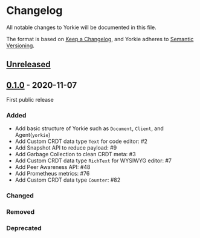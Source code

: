 # Changelog

All notable changes to Yorkie will be documented in this file.

The format is based on [Keep a Changelog](https://keepachangelog.com/en/1.0.0/),
and Yorkie adheres to [Semantic Versioning](https://semver.org/spec/v2.0.0.html).

## [Unreleased]

## [0.1.0] - 2020-11-07

First public release

### Added
 - Add basic structure of Yorkie such as `Document`, `Client`, and Agent(`yorkie`)
 - Add Custom CRDT data type `Text` for code editor: #2
 - Add Snapshot API to reduce payload: #9
 - Add Garbage Collection to clean CRDT meta: #3
 - Add Custom CRDT data type `RichText` for WYSIWYG editor: #7
 - Add Peer Awareness API: #48
 - Add Prometheus metrics: #76
 - Add Custom CRDT data type `Counter`: #82

### Changed

### Removed
 
### Deprecated

[Unreleased]: https://github.com/yorkie-team/yorkie/compare/v0.1.0...HEAD
[0.1.0]: https://github.com/yorkie-team/yorkie/releases/tag/v0.1.0# 
